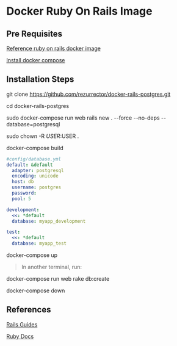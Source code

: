 # Docker Ruby On Rails Image

## Pre Requisites
[Reference ruby on rails docker image](https://docs.docker.com/compose/rails/)

[Install docker compose](https://docs.docker.com/compose/install/)

## Installation Steps
git clone https://github.com/rezurrector/docker-rails-postgres.git

cd docker-rails-postgres

sudo docker-compose run web rails new . --force --no-deps --database=postgresql

sudo chown -R $USER:$USER .

docker-compose build

```yaml
#config/database.yml
default: &default
  adapter: postgresql
  encoding: unicode
  host: db
  username: postgres
  password:
  pool: 5

development:
  <<: *default
  database: myapp_development

test:
  <<: *default
  database: myapp_test
```

docker-compose up

>In another terminal, run:

docker-compose run web rake db:create

docker-compose down  

## References
[Rails Guides](https://guides.rubyonrails.org)

[Ruby Docs](https://www.ruby-lang.org)
